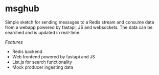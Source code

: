# msghub

Simple sketch for sending messages to a Redis stream and consume data from a
webapp powered by fastapi, JS and websockets. The data can be searched and is
updated in real-time.

*Features*
- Redis backend
- Web frontend powered by fastapi and JS
- List.js for search functionality
- Mock producer ingesting data